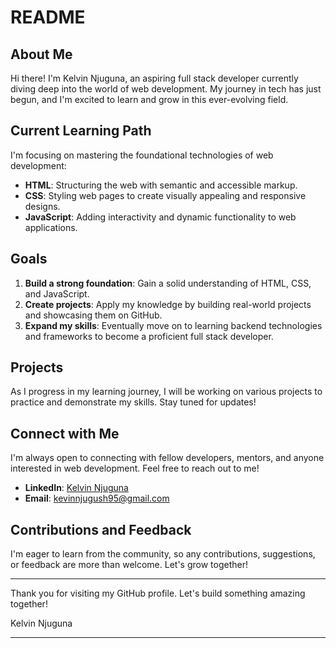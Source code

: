 # README

## About Me

Hi there! I'm Kelvin Njuguna, an aspiring full stack developer currently diving deep into the world of web development. My journey in tech has just begun, and I'm excited to learn and grow in this ever-evolving field.

## Current Learning Path

I'm focusing on mastering the foundational technologies of web development:
- **HTML**: Structuring the web with semantic and accessible markup.
- **CSS**: Styling web pages to create visually appealing and responsive designs.
- **JavaScript**: Adding interactivity and dynamic functionality to web applications.

## Goals

1. **Build a strong foundation**: Gain a solid understanding of HTML, CSS, and JavaScript.
2. **Create projects**: Apply my knowledge by building real-world projects and showcasing them on GitHub.
3. **Expand my skills**: Eventually move on to learning backend technologies and frameworks to become a proficient full stack developer.

## Projects

As I progress in my learning journey, I will be working on various projects to practice and demonstrate my skills. Stay tuned for updates!

## Connect with Me

I'm always open to connecting with fellow developers, mentors, and anyone interested in web development. Feel free to reach out to me!

- **LinkedIn**: [Kelvin Njuguna](https://www.linkedin.com/in/kelvin-kagwima-1a7227310)
- **Email**: kevinnjugush95@gmail.com

## Contributions and Feedback

I'm eager to learn from the community, so any contributions, suggestions, or feedback are more than welcome. Let's grow together!

---

Thank you for visiting my GitHub profile. Let's build something amazing together!

Kelvin Njuguna

---


